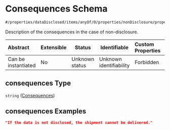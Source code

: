 # Consequences Schema

```txt
#/properties/dataDisclosed/items/anyOf/0/properties/nonDisclosure/properties/consequences#/properties/dataDisclosed/items/anyOf/0/properties/nonDisclosure/properties/consequences
```

Description of the consequences in the case of non-disclosure.


| Abstract            | Extensible | Status         | Identifiable            | Custom Properties | Additional Properties | Access Restrictions | Defined In                                                           |
| :------------------ | ---------- | -------------- | ----------------------- | :---------------- | --------------------- | ------------------- | -------------------------------------------------------------------- |
| Can be instantiated | No         | Unknown status | Unknown identifiability | Forbidden         | Allowed               | none                | [tilt-schema.json\*](../out/tilt-schema.json "open original schema") |

## consequences Type

`string` ([Consequences](tilt-schema-properties-datadisclosed-items-anyof-anyof-schema-properties-nondisclosure-properties-consequences.md))

## consequences Examples

```json
"If the data is not disclosed, the shipment cannot be delivered."
```
